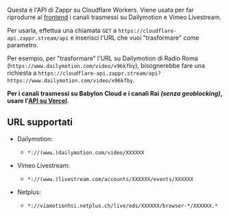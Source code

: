 Questa è l'API di Zappr su Cloudflare Workers. Viene usata per far riprodurre al [frontend](https://github.com/ZapprTV/Zappr) i canali trasmessi su Dailymotion e Vimeo Livestream.

Per usarla, effettua una chiamata `GET` a `https://cloudflare-api.zappr.stream/api` e inserisci l'URL che vuoi "trasformare" come parametro.

Per esempio, per "trasformare" l'URL su Dailymotion di Radio Roma (`https://www.dailymotion.com/video/x96kfby`), bisognerebbe fare una richiesta a `https://cloudflare-api.zappr.stream/api?https://www.dailymotion.com/video/x96kfby`.

**Per i canali trasmessi su Babylon Cloud e i canali Rai _(senza geoblocking)_, usare l'[API su Vercel](https://github.com/ZapprTV/vercel-api).**

## URL supportati
- Dailymotion:
    - `*://(www.)dailymotion.com/video/XXXXXX`

- Vimeo Livestream:
    - `*://(www.)livestream.com/accounts/XXXXXX/events/XXXXXX`

- Netplus:
    - `*://viamotionhsi.netplus.ch/live/eds/XXXXXX/browser-*/XXXXXX.*`